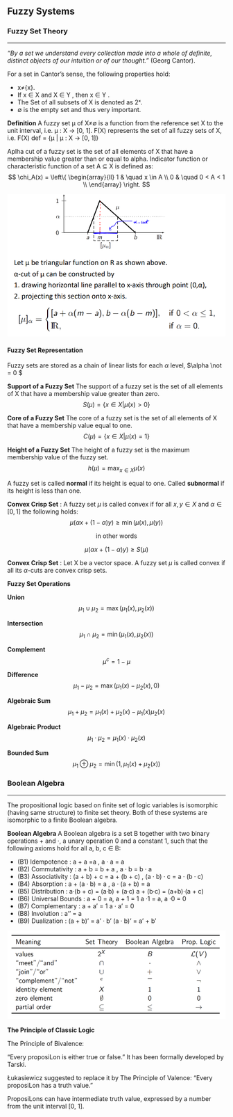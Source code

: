 ## Fuzzy Systems ##

### Fuzzy Set Theory ###
----

*“By a set we understand every collection made into a whole of definite, 
distinct objects of our intuition or of our thought.”* (Georg Cantor).

For a set in Cantor’s sense, the following properties hold:
- x≠{x}.
- If x ∈ X and X ∈ Y , then x ∈ Y .
- The Set of all subsets of X is denoted as 2ˣ.
- ∅ is the empty set and thus very important.

**Definition**
A fuzzy set μ of X≠∅  is a function from the reference set X to the
unit interval, i.e. μ : X → [0, 1]. F(X) represents the set of all fuzzy
sets of X, i.e. F(X) def = {μ | μ : X → [0, 1]}

Aplha cut of a fuzzy set is the set of all elements of X that have a membership value greater than or equal to alpha.
Indicator function or characteristic function of a set A ⊆ X is defined as:
$$
\chi_A(x) = \left\{
        \begin{array}{ll}
            1 & \quad x \in A \\
            0 & \quad 0 < A < 1 \\
        \end{array}
    \right.
$$

![Alpha Cut](figures/FS02-alphacut.png)

#### Fuzzy Set Representation ####

Fuzzy sets are stored as a chain of linear lists for each $\alpha$ level, $\alpha \not = 0 $

**Support of a Fuzzy Set**
The support of a fuzzy set is the set of all elements of X that have a membership value greater than zero.
$$
S(\mu) = \{x \in X | \mu(x) > 0\}
$$

**Core of a Fuzzy Set**
The core of a fuzzy set is the set of all elements of X that have a membership value equal to one.
$$
C(\mu) = \{x \in X | \mu(x) = 1\}
$$

**Height of a Fuzzy Set**
The height of a fuzzy set is the maximum membership value of the fuzzy set.
$$
h(\mu) = \max_{x \in X} \mu(x)
$$

A fuzzy set is called **normal** if its height is equal to one. Called **subnormal** if its height is less than one.


**Convex Crisp Set** :
A fuzzy set $\mu$ is called convex if for all $x, y \in X$ and $\alpha \in [0, 1]$ the following holds:
$$
\mu(\alpha x + (1 - \alpha)y) \geq \min(\mu(x), \mu(y))
$$

$$ \textrm{in other words}$$

$$
\mu(\alpha x + (1 - \alpha)y) \geq S(\mu)
$$


**Convex Crisp Set** :
Let X be a vector space. A fuzzy set $\mu$ is called convex if all its $\alpha$-cuts are convex crisp sets.

**Fuzzy Set Operations**

**Union**
$$
\mu_1 \cup \mu_2 = \max(\mu_1(x), \mu_2(x))
$$

**Intersection**
$$
\mu_1 \cap \mu_2 = \min(\mu_1(x), \mu_2(x))
$$

**Complement**
$$
\mu^c = 1 - \mu
$$

**Difference**
$$
\mu_1 - \mu_2 = \max(\mu_1(x) - \mu_2(x), 0)
$$

**Algebraic Sum**
$$
\mu_1 + \mu_2 = \mu_1(x) + \mu_2(x) - \mu_1(x)\mu_2(x)
$$

**Algebraic Product**
$$
\mu_1 \cdot \mu_2 = \mu_1(x) \cdot \mu_2(x)
$$

**Bounded Sum**
$$
\mu_1 \oplus \mu_2 = \min(1, \mu_1(x) + \mu_2(x))
$$

### Boolean Algebra ###
----

The propositional logic based on finite set of logic variables is isomorphic (having same structure) to finite set theory.
Both of these systems are isomorphic to a finite Boolean algebra.

**Boolean Algebra**
A Boolean algebra is a set B together with two binary operations + and ·, a unary operation 0 and a constant 1, such that the following axioms hold for all a, b, c ∈ B:

- (B1) Idempotence :  a + a =a , a · a = a
- (B2) Commutativity :  a + b = b + a , a · b = b · a
- (B3) Associativity :  (a + b) + c = a + (b + c) , (a · b) · c = a · (b · c)
- (B4) Absorption :  a + (a · b) = a , a · (a + b) = a
- (B5) Distribution :  a·(b + c) = (a·b) + (a·c) a + (b·c) = (a+b)·(a + c)
- (B6) Universal Bounds :  a + 0 = a, a + 1 = 1 a ·1 = a, a ·0 = 0
- (B7) Complementary :  a + a’ = 1 a · a’ = 0
- (B8) Involution :  a’’ = a
- (B9) Dualization :  (a + b)’ = a’ · b’ (a · b)’ = a’ + b’

![Boolean Algebra](figures/FS02-setboolprop.png)

**The Principle of Classic Logic**

The Principle of Bivalence:

“Every proposiLon is either true or false.”
It has been formally developed by Tarski.

Łukasiewicz suggested to replace it by The Principle of Valence:
“Every proposiLon has a truth value.”

ProposiLons can have intermediate truth value, expressed by a 
number from the unit interval [0, 1].


